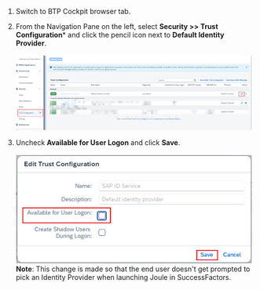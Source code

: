 1. Switch to BTP Cockpit browser tab.
2. From the Navigation Pane on the left, select **Security >> Trust Configuration*** and click the pencil icon next to **Default Identity Provider**.</br>  
![create_content_provider](9.jpg)   

3. Uncheck **Available for User Logon** and click **Save**.</br>        
![run_booster](10.jpg)         
**Note**: This change is made so that the end user doesn't get prompted to pick an Identity Provider when launching Joule in SuccessFactors.
